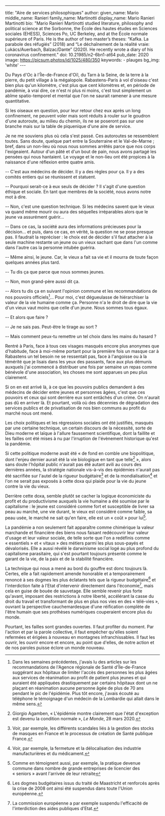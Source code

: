 ---
title: "Aire de services philosophiques"
author:
    given_name: Mario
    middle_name: Ranieri
    family_name: Martinotti
    display_name: Mario Ranieri Martinotti
    bio: "Mario Ranieri Martinotti studied literature, philosophy and political science at the Sorbonne, the École des hautes études en Sciences sociales (EHESS), Sciences Po, UC Berkeley, and at the École normale supérieure of Paris. He is the author of two master’s theses: “Kafka. La parabole des réfugiés” (2018) and “Le déchaînement de la réalité vraie: Lukács/Auerbach, Balzac/Dante” (2020). He recently wrote a diary of his coronavirus confinement."
doi: 10.21985/n2-6bn1-at64
pub_date: 2020
image: https://picsum.photos/id/1025/480/350
keywords:
    - plauges
bg_img: 'white'
--- 

Du Pays d'Oc à l'Île-de-France d'Oïl, du Tarn à la Seine, de la terre à la pierre, du petit village à la mégalopole. Rabastens-Paris à vol d'oiseau c'est bien plus qu'un kilomètre, c'est plus que cent kilomètres et, en période de pandémie, à vrai dire, ce n'est ni plus ni moins, c'est tout simplement un abîme spatio-temporel et mental que l'on ne saurait ramener à une mesure quantitative.

Si les oiseaux en question, pour leur retour chez eux après un long confinement, ne peuvent voler mais sont réduits à rouler sur le goudron d'une autoroute, au milieu du chemin, ils ne se poseront pas sur une branche mais sur la table de piquenique d'une aire de service.

Je ne me souviens plus où cela s'est passé. Ces autoroutes se ressemblent toutes. Sans doute, quelque part entre la Souterraine et le Val-de-Marne ; bref, dans un non-lieu où nous nous sommes arrêtés parce que nos corps l'exigeaient. Autour d'un pâté et d'un bout de pain, nous avons partagé les pensées qui nous hantaient. Le voyage et le non-lieu ont été propices à la naissance d'une réflexion entre quatre amis.

-- C'est aux médecins de décider. Il y a des règles pour ça. Il y a des comités entiers qui se réunissent et statuent.

-- Pourquoi serait-ce à eux seuls de décider ? Il s'agit d'une question éthique et sociale. En tant que membres de la société, nous avons notre mot à dire.

-- Non, c'est une question technique. Si les médecins savent que le vieux va quand même mourir ou aura des séquelles irréparables alors que le jeune va assurément guérir...

-- Dans ce cas, la société aura des informations précieuses pour la décision... et puis, dans ce cas, en vérité, la question ne se pose presque pas. Il faudrait la repréciser : le choix est de décider s'il faut attacher à la seule machine restante un jeune ou un vieux sachant que dans l'un comme dans l'autre cas la personne intubée guérira.

-- Même ainsi, le jeune. Car, le vieux a fait sa vie et il mourra de toute façon quelques années plus tard.

-- Tu dis ça que parce que nous sommes jeunes.

-- Non, mon grand-père aussi dit ça.

-- Alors tu dis ça en suivant l'opinion commune et les recommandations de nos pouvoirs officiels[^1]... Pour moi, c'est dégueulasse de hiérarchiser la valeur de la vie humaine comme ça. Personne n'a le droit de dire que la vie d'un vieux vaut moins que celle d'un jeune. Nous sommes tous égaux.

-- Et alors que faire ?

-- Je ne sais pas. Peut-être le tirage au sort ?

-- Mais comment peux-tu remettre un tel choix dans les mains du hasard ?

Rentré à Paris, face à tous ces visages masqués encore plus anonymes que d'habitude, face à moi-même portant pour la première fois un masque car à Rabastens un tel besoin ne se ressentait pas, face à l'angoisse ou à la témérité que je lisais dans les yeux des passants, face aux plus démunis auxquels j'ai commencé à distribuer une fois par semaine un repas comme bénévole d'une association, les choses me sont apparues un peu plus clairement.

Si on en est arrivé là, à ce que les pouvoirs publics demandent à des médecins de décider entre jeunes et personnes âgées, c'est que ces pouvoirs et ceux qui sont derrière eux sont entâchés d'un crime. On n'aurait pas dû en arriver là. Et pourtant, voilà où des décennies de dégradation des services publics et de privatisation de nos bien communs au profit du marché nous ont mené.

Les choix politiques et les régressions sociales ont été justifiés, masqués par une certaine technique, un certain discours de la nécessité, sorte de Dieu moderne et laïque à l'allure faussement scientifique, dont la faillite et les failles ont été mises à nu par l'irruption de l'évènement historique qu'est la pandémie.

Si cette politique moderne avait été « de fond en comble une biopolitique, dont l\'enjeu dernier aurait été la vie biologique en tant que telle[^2] », alors sans doute l'hôpital public n'aurait pas été autant avili au cours des dernières années, la stratégie nationale vis-à-vis des épidémies n'aurait pas été sacrifiée sur l'autel de la rigueur budgétaire[^3] et de la mondialisation[^4] et l'on ne serait pas exposés à cette doxa qui plaide pour la vie du jeune contre la vie du vieux.

Derrière cette doxa, semble plutôt se cacher la logique économiciste du profit et du productivisme auxquels la vie humaine a été soumise par le capitalisme : le jeune est considéré comme fort et susceptible de livrer sa peau au marché, une vie durant, le vieux est considéré comme faible, sa peau usée, le marché ne sait qu'en faire, elle est un « coût » pour lui[^5].

La pandémie a non seulement fait apparaître comme chimérique la valeur marchande et financière des biens nous faisant redécouvrir leur valeur d'usage et leur valeur sociale, de telle sorte que l'on a redéfinis comme « essentiels » et « vitaux » des métiers parmi les plus sous-payés et dévalorisés. Elle a aussi révélé le darwinisme social logé au plus profond du capitalisme parasitaire, qui s'est pourtant toujours présenté comme le garant de la vie, de la paix et de la stabilité financière.

La technique qui nous a mené au bord du gouffre est donc toujours là. Certes, elle a fait rapidement amende honorable et a temporairement renoncé à ses dogmes les plus éclatants tels que la rigueur budgétaire[^6] et l'interdiction faite à l'Etat d'intervenir directement dans l'économie[^7], mais cela en guise de bouée de sauvetage. Elle semble revenir plus forte qu'avant, imposant des restrictions à notre liberté, accélérant la casse du droit du travail et transformant de plus en plus nos vies en des « télé-vies », ouvrant la perspective cauchemardesque d'une réification complète de l'être humain que ses prothèses numériques couperaient encore plus du monde.

Pourtant, les failles sont grandes ouvertes. Il faut profiter du moment. Par l'action et par la parole collective, il faut empêcher qu'elles soient refermées et érigées à nouveau en montagnes infranchissables. Il faut les ouvrir, les ouvrir encore et encore, au point que d'elles, de notre action et de nos paroles puisse éclore un monde nouveau.

[^1]: Dans les semaines précédentes, j'avais lu des articles sur les recommandations de l'Agence régionale de Santé d'Île-de-France suggérant aux hôpitaux de limiter l'accès des personnes les plus âgées aux services de réanimation au profit de patient plus jeunes et qui auraient été appliquées drastiquement par certains hôpitaux dont un ne plaçant en réanimation aucune personne âgée de plus de 70 ans pendant le pic de l'épidémie. Plus tôt encore, j'avais écouté au téléphone le témoignage d'un médecin de la Lombardie qui allait dans le même sens.

[^2]: Giorgio Agamben, « L\'épidémie montre clairement que l\'état d\'exception est devenu la condition normale », *Le Monde*, 28 mars 2020.

[^3]: Voir, par exemple, les différents scandales liés à la gestion des stocks de masques en France et le processus de création de Santé publique France.

[^4]: Voir, par exemple, la fermeture et la délocalisation des industrie manufacturières et du médicament.

[^5]: Comme en témoignent aussi, par exemple, la pratique devenue commune dans nombre de grande entreprises de licencier des « seniors » avant l'arrivée de leur retraite

[^6]: Les dogmes budgétaires issus du traité de Maastricht et renforcés après la crise de 2008 ont ainsi été suspendus dans toute l'Union européenne.

[^7]: La commission européenne a par exemple suspendu l'efficacité de l'interdiction des aides publiques d'Etat.
